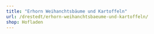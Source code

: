```yaml
---
title: "Erhorn Weihanchtsbäume und Kartoffeln"
url: /drestedt/erhorn-weihanchtsbaeume-und-kartoffeln/
shop: Hofladen
---
```

